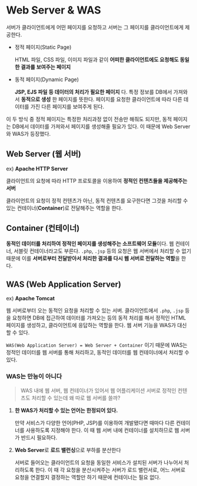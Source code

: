 # Web Server & WAS

서버가 클라이언트에게 어떤 페이지를 요청하고 서버는 그 페이지를 클라이언트에게 제공한다.

- 정적 페이지(Static Page)

  HTML 파일, CSS 파일, 이미지 파일과 같이 **어떠한 클라이언트에도 요청해도 동일한 결과를 보여주는 페이지**

- 동적 페이지(Dynamic Page)

  **JSP, EJS 파일 등 데이터의 처리가 필요한 페이지** 다. 특정 정보를 DB에서 가져와서 **동적으로 생성** 한 페이지를 뜻한다. 페이지를 요청한 클라이언트에 따라 다른 데이터를 가진 다른 페이지를 보여주게 된다.

이 두 방식 중 정적 페이지는 특정한 처리과정 없이 전송만 해줘도 되지만, 동적 페이지는 DB에서 데이터를 가져와서 페이지를 생성해줄 필요가 있다. 이 때문에 Web Server와 WAS가 등장했다.

## Web Server (웹 서버)

ex) **Apache HTTP Server**

클라이언트의 요청에 따라 HTTP 프로토콜을 이용하여 **정적인 컨텐츠들을 제공해주는 서버**

클라이언트의 요청이 정적 컨텐츠가 아닌, 동적 컨텐츠를 요구한다면 그것을 처리할 수 있는 컨테이너(**Container**)로 전달해주는 역할을 한다.

## Container (컨테이너)

**동적인 데이터를 처리하여 정적인 페이지를 생성해주는 소프트웨어 모듈**이다. 웹 컨테이너, 서블릿 컨테이너라고도 부른다. `.php`, `.jsp` 등의 요청은 웹 서버에서 처리할 수 없기 때문에 이를 **서버로부터 전달받아서 처리한 결과를 다시 웹 서버로 전달하는 역할**을 한다.

## WAS (Web Application Server)

ex) **Apache Tomcat**

웹 서버로부터 오는 동적인 요청을 처리할 수 있는 서버. 클라이언트에서 `.php`, `.jsp` 등을 요청하면 DB에 접근하여 데이터를 가져오는 등의 동적 처리를 해서 정적인 HTML 페이지를 생성하고, 클라이언트에 응답하는 역할을 한다. 웹 서버 기능을 WAS가 대신할 수 있다.

`WAS(Web Application Server) = Web Server + Container` 이기 때문에 WAS는 정적인 데이터를 웹 서버를 통해 처리하고, 동적인 데이터를 웹 컨테이너에서 처리할 수 있다.

### WAS는 만능이 아니다

> WAS 내에 웹 서버, 웹 컨테이너가 있어서 웹 어플리케이션 서버로 정적인 컨텐츠도 처리할 수 있는데 왜 따로 웹 서버를 쓸까?

1. **한 WAS가 처리할 수 있는 언어는 한정되어 있다.**

    만약 서비스가 다양한 언어(PHP, JSP)를 이용하여 개발됐다면 때마다 다른 컨테이너를 사용하도록 지정해야 한다. 이 때 웹 서버 내에 컨테이너를 설치하므로 웹 서버가 반드시 필요하다.

2. **Web Server**로 **로드 밸런싱**으로 부하를 분산한다

    서버로 들어오는 클라이언트의 요청을 동일한 서비스가 설치된 서버가 나누어서 처리하도록 한다. 이 때 각 요청을 분산시켜주는 서버가 로드 밸런서로, 어느 서버로 요청을 연결할지 결정하는 역할만 하기 때문에 컨테이너는 필요 없다.
